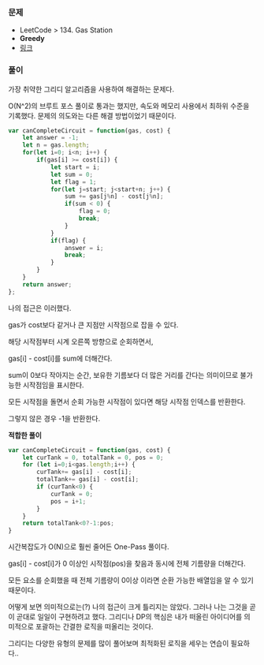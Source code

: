 ### 문제

+ LeetCode > 134. Gas Station
+ **Greedy**
+ [링크](https://leetcode.com/problems/gas-station/)



### 풀이

가장 취약한 그리디 알고리즘을 사용하여 해결하는 문제다. 

O(N^2)의 브루트 포스 풀이로 통과는 했지만, 속도와 메모리 사용에서 최하위 수준을 기록했다. 문제의 의도와는 다른 해결 방법이었기 때문이다.

```javascript
var canCompleteCircuit = function(gas, cost) {
    let answer = -1;
    let n = gas.length;
    for(let i=0; i<n; i++) {
        if(gas[i] >= cost[i]) {
            let start = i;
            let sum = 0;
            let flag = 1;
            for(let j=start; j<start+n; j++) {
                sum += gas[j%n] - cost[j%n];
                if(sum < 0) {
                    flag = 0;
                    break;
                }
            }
            if(flag) {
                answer = i;
                break;
            }
        }
    }
    return answer;
};
```

나의 접근은 이러했다.

gas가 cost보다 같거나 큰 지점만 시작점으로 잡을 수 있다.

해당 시작점부터 시계 오른쪽 방향으로 순회하면서,

gas[i] - cost[i]를 sum에 더해간다.

sum이 0보다 작아지는 순간, 보유한 기름보다 더 많은 거리를 간다는 의미이므로 불가능한 시작점임을 표시한다.

모든 시작점을 돌면서 순회 가능한 시작점이 있다면 해당 시작점 인덱스를 반환한다.

그렇지 않은 경우 -1을 반환한다.



**적합한 풀이**

```javascript
var canCompleteCircuit = function(gas, cost) {
    let curTank = 0, totalTank = 0, pos = 0;
    for (let i=0;i<gas.length;i++) {
        curTank+= gas[i] - cost[i];
        totalTank+= gas[i] - cost[i];
        if (curTank<0) {
            curTank = 0;
            pos = i+1;
        }
    }   
    return totalTank<0?-1:pos;
}
```

시간복잡도가 O(N)으로 훨씬 줄어든 One-Pass 풀이다.

gas[i] - cost[i]가 0 이상인 시작점(pos)을 찾음과 동시에 전체 기름량을 더해간다.

모든 요소를 순회했을 때 전체 기름량이 0이상 이라면 순환 가능한 배열임을 알 수 있기 때문이다.



어떻게 보면 의미적으로는(?) 나의 접근이 크게 틀리지는 않았다. 그러나 나는 그것을 곧이 곧대로 일일이 구현하려고 했다. 그리디나 DP의 핵심은 내가 떠올린 아이디어를 의미적으로 포괄하는 간결한 로직을 떠올리는 것이다. 

그리디는 다양한 유형의 문제를 많이 풀어보며 최적화된 로직을 세우는 연습이 필요하다..